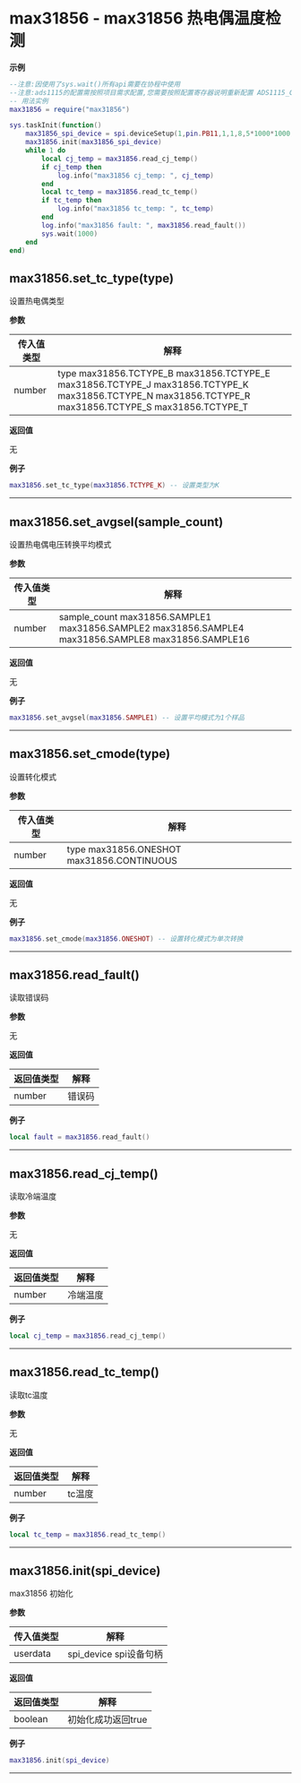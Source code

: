 # max31856 - max31856 热电偶温度检测 

**示例**

```lua
--注意:因使用了sys.wait()所有api需要在协程中使用
--注意:ads1115的配置需按照项目需求配置,您需要按照配置寄存器说明重新配置 ADS1115_CONF_HCMD 和 ADS1115_CONF_LCMD !!!
-- 用法实例
max31856 = require("max31856")

sys.taskInit(function()
    max31856_spi_device = spi.deviceSetup(1,pin.PB11,1,1,8,5*1000*1000,spi.MSB,1,0)
    max31856.init(max31856_spi_device)
    while 1 do
        local cj_temp = max31856.read_cj_temp()
        if cj_temp then
            log.info("max31856 cj_temp: ", cj_temp)
        end
        local tc_temp = max31856.read_tc_temp()
        if tc_temp then
            log.info("max31856 tc_temp: ", tc_temp)
        end
        log.info("max31856 fault: ", max31856.read_fault())
        sys.wait(1000)
    end
end)

```

## max31856.set_tc_type(type)



设置热电偶类型

**参数**

|传入值类型|解释|
|-|-|
|number|type max31856.TCTYPE_B max31856.TCTYPE_E max31856.TCTYPE_J max31856.TCTYPE_K max31856.TCTYPE_N max31856.TCTYPE_R max31856.TCTYPE_S max31856.TCTYPE_T|

**返回值**

无

**例子**

```lua
max31856.set_tc_type(max31856.TCTYPE_K) -- 设置类型为K

```

---

## max31856.set_avgsel(sample_count)



设置热电偶电压转换平均模式 

**参数**

|传入值类型|解释|
|-|-|
|number|sample_count max31856.SAMPLE1 max31856.SAMPLE2 max31856.SAMPLE4 max31856.SAMPLE8 max31856.SAMPLE16|

**返回值**

无

**例子**

```lua
max31856.set_avgsel(max31856.SAMPLE1) -- 设置平均模式为1个样品

```

---

## max31856.set_cmode(type)



设置转化模式

**参数**

|传入值类型|解释|
|-|-|
|number|type max31856.ONESHOT max31856.CONTINUOUS|

**返回值**

无

**例子**

```lua
max31856.set_cmode(max31856.ONESHOT) -- 设置转化模式为单次转换

```

---

## max31856.read_fault()



读取错误码

**参数**

无

**返回值**

|返回值类型|解释|
|-|-|
|number|错误码|

**例子**

```lua
local fault = max31856.read_fault()

```

---

## max31856.read_cj_temp()



读取冷端温度

**参数**

无

**返回值**

|返回值类型|解释|
|-|-|
|number|冷端温度|

**例子**

```lua
local cj_temp = max31856.read_cj_temp()

```

---

## max31856.read_tc_temp()



读取tc温度

**参数**

无

**返回值**

|返回值类型|解释|
|-|-|
|number|tc温度|

**例子**

```lua
local tc_temp = max31856.read_tc_temp()

```

---

## max31856.init(spi_device)



max31856 初始化

**参数**

|传入值类型|解释|
|-|-|
|userdata|spi_device spi设备句柄|

**返回值**

|返回值类型|解释|
|-|-|
|boolean|初始化成功返回true|

**例子**

```lua
max31856.init(spi_device)

```

---

